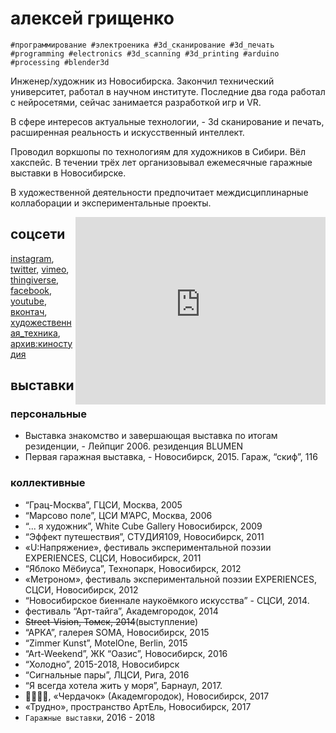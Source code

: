 # алексей грищенко
`#программирование #электроеника #3d_сканирование #3d_печать`
`#programming #electronics #3d_scanning #3d_printing #arduino #processing #blender3d`

Инженер/художник из Новосибирска. Закончил технический университет, работал в научном институте. Последние два года работал с нейросетями, сейчас занимается разработкой игр и VR.

В сфере интересов актуальные технологии, - 3d сканирование и печать, расширенная реальность и искусственный интеллект.

Проводил воркшопы по технологиям для художников в Сибири. Вёл хакспейс. В течении трёх лет организовывал ежемесячные гаражные выставки в Новосибирске.

В художественной деятельности предпочитает междисциплинарные коллаборации и экспериментальные проекты.

<iframe style="float: right; clear: left;"
    src="https://player.twitch.tv?channel=eggnot&parent=eggnot.com&parent=eggnot.github.com"
    scrolling="no" frameborder="0" allow="autoplay; fullscreen"
    width="400" height="300">
</iframe>

## соцсети

[instagram](https://www.instagram.com/eggnot1/), 
[twitter](https://twitter.com/eggnot4), 
[vimeo](https://vimeo.com/eggnot), 
[thingiverse](https://www.thingiverse.com/eggnot), 
[facebook](https://www.facebook.com/eggnot1), 
[youtube](https://www.youtube.com/channelUCK0ev2LGNSdGau6gKvJhqIw), 
[вконтач](https://vk.com/eggnot), 
[художественная_техника](https://www.youtube.com/channel/UCdvlxi_PDWnofwnoCXpuH8A), 
[архив:киностудия](http://thekinostudio.blogspot.ru/)



## выставки
### персональные
* Выставка знакомство и завершающая выставка по итогам резиденции, - Лейпциг 2006. резиденция BLUMEN
* Первая гаражная выставка, - Новосибирск, 2015. Гараж, “скиф”, 116
### коллективные
* “Грац-Москва”, ГЦСИ, Москва, 2005
* “Марсово поле”, ЦСИ М’АРС, Москва, 2006
* “... я художник”, White Cube Gallery Новосибирск, 2009
* “Эффект путешествия”, СТУДИЯ109, Новосибирск, 2011
* «U:Напряжение», фестиваль экспериментальной поэзии EXPERIENCES, СЦСИ, Новосибирск, 2011
* “Яблоко Мёбиуса”, Технопарк, Новосибирск,  2012
* «Метроном», фестиваль экспериментальной поэзии EXPERIENCES, СЦСИ, Новосибирск, 2012
* “Новосибирское биеннале наукоёмкого искусства” - СЦСИ, 2014.
* фестиваль “Арт-тайга”, Академгородок, 2014
* ~~Street-Vision, Томск, 2014~~(выступление)
* “АРКА”, галерея SOMA, Новосибирск, 2015
* “Zimmer Kunst”, MotelOne, Berlin, 2015
* “Art-Weekend”, ЖК “Оазис”, Новосибирск, 2016
* “Холодно”, 2015-2018, Новосибирск
* “Сигнальные пары”, ЛЦСИ, Рига, 2016
* “Я всегда хотела жить у моря”, Барнаул, 2017.
* 👌🏻👈🏻, «Чердачок» (Академгородок), Новосибирск, 2017
* «Трудно», пространство АртЕль, Новосибирск, 2017 
* `Гаражные выставки`, 2016 - 2018